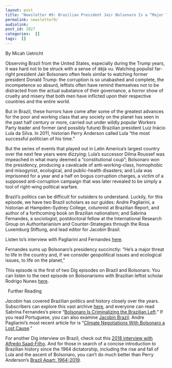 ```yaml
---
layout: post
title: "Newsletter #9: Brazilian President Jair Bolsonaro Is a “Major Threat to Life on the Planet”"
permalink: newsletter9/
audiolink: 
post_id: 2027
categories:  []
tags:  []
---
```



By Micah Uetricht

Observing Brazil from the United States, especially during the Trump years, it was hard not to be struck with a sense of déjà vu. Watching populist far-right president Jair Bolsonaro often feels similar to watching former president Donald Trump: the corruption is so unabashed and complete, the incompetence so absurd, leftists often have remind themselves not to be distracted from the actual substance of their governance, a horror show of cruelty and misery that both men have inflicted upon their respective countries and the entire world.

But in Brazil, these horrors have come after some of the greatest advances for the poor and working class that any society on the planet has seen in the past half century or more, carried out under wildly popular Workers Party leader and former (and possibly future) Brazilian president Luiz Inácio Lula da Silva. In 2011, historian Perry Anderson called Lula “the most successful politician of his time.” 

But the series of events that played out in Latin America’s largest country over the next few years were dizzying: Lula’s successor Dilma Roussef was impeached in what many deemed a “constitutional coup”; Bolsonaro won the presidency, producing a cavalcade of anti-working-class, homophobic and misogynist, ecological, and public-health disasters; and Lula was imprisoned for a year and a half on bogus corruption charges, a victim of a supposed anti-corruption campaign that was later revealed to be simply a tool of right-wing political warfare. 

Brazil’s politics can be difficult for outsiders to understand. Luckily, for this episode, we have two Brazil scholars as our guides: Andre Pagliarini, a historian at Hampden-Sydney College, columnist at Brazilian Report, and author of a forthcoming book on Brazilian nationalism; and Sabrina Fernandes, a sociologist, postdoctoral fellow at the International Research Group on Authoritarianism and Counter-Strategies through the Rosa Luxemburg Stiftung, and lead editor for 
Jacobin Brasil.

Listen to’s interview with Pagliarini and Fernandes [here](https://www.thedigradio.com/podcast/brazil-w-sabrina-fernandes-andre-pagliarini/).

Fernandes sums up Bolsonaro’s presidency succinctly: “He’s a major threat to life in the country and, if we consider geopolitical issues and ecological issues, to life on the planet,” 

This episode is the first of two Dig
 episodes on Brazil and Bolsonaro. You can listen to the next episode on Bolsonarismo with Brazilian leftist scholar Rodrigo Nunes 
[here](https://www.thedigradio.com/podcast/bolsonarismo-with-rodrigo-nunes/).

 
Further Reading


*Jacobin* has covered Brazilian politics and history closely over the years. Subscribers can explore this vast archive [here](https://jacobinmag.com/location/brazil), and everyone can read Sabrina Fernandes’s piece “[Bolsonaro Is Criminalizing the Brazilian Left](https://www.jacobinmag.com/2021/08/jair-bolsonaro-brazil-law-and-order-far-right-politics).” If you read Portuguese, you can also examine 
[Jacobin Brazil](https://jacobin.com.br/). Andre Pagliarini’s most recent article for 
 is “[Climate Negotiations With Bolsonaro a Lost Cause](https://brazilian.report/opinion/2021/11/11/climate-negotiations-bolsonaro/).” 

For another Dig interview on Brazil, check out this 
[2018 interview with Alfredo Saad-Filho](https://www.thedigradio.com/podcast/explaining-brazils-crisis-with-alfredo-saad-filho/). And for those in search of a concise introduction to Brazilian history since the 1964 dictatorship, including the rise and fall of Lula and the ascent of Bolsonaro, you can’t do much better than Perry Anderson’s 
[Brazil Apart: 1964-2019](https://www.versobooks.com/books/3100-brazil-apart).

 

